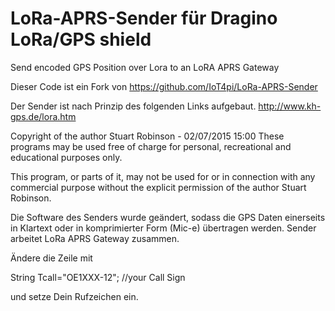 # LoRa-APRS-Sender für Dragino LoRa/GPS shield
Send encoded GPS Position over Lora to an LoRA APRS Gateway 

Dieser Code ist ein Fork von https://github.com/IoT4pi/LoRa-APRS-Sender

Der Sender ist nach Prinzip des folgenden Links aufgebaut. 
http://www.kh-gps.de/lora.htm

Copyright of the author Stuart Robinson - 02/07/2015 15:00
These programs may be used free of charge for personal, recreational and educational purposes only.

This program, or parts of it, may not be used for or in connection with any commercial purpose without
the explicit permission of the author Stuart Robinson.

Die Software des Senders wurde geändert, sodass die GPS Daten einerseits in Klartext oder in komprimierter Form (Mic-e) übertragen werden.
Sender arbeitet LoRa APRS Gateway zusammen. 

Ändere die Zeile mit 

String Tcall="OE1XXX-12";   //your Call Sign

und setze Dein Rufzeichen ein. 

